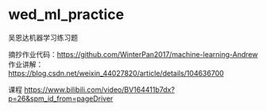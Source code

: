 # wed_ml_practice
吴恩达机器学习练习题

摘抄作业代码：https://github.com/WinterPan2017/machine-learning-Andrew
作业讲解：https://blog.csdn.net/weixin_44027820/article/details/104636700

课程
https://www.bilibili.com/video/BV164411b7dx?p=26&spm_id_from=pageDriver
